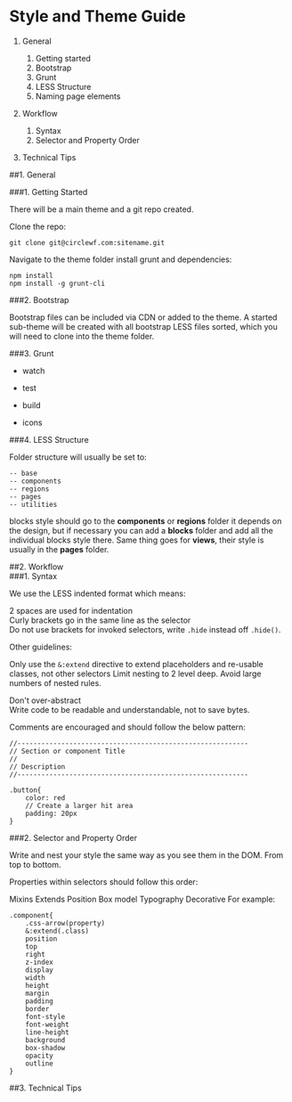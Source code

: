 #  Style and Theme Guide

1. General
    1. Getting started
    2. Bootstrap
    3. Grunt
    4. LESS Structure
    5. Naming page elements


2. Workflow
    1. Syntax
    2. Selector and Property Order


3. Technical Tips



##1. General
    


###1. Getting Started

There will be a main theme and a git repo created.  

Clone the repo:

    git clone git@circlewf.com:sitename.git

Navigate to the theme folder install grunt and dependencies:

    npm install
    npm install -g grunt-cli


###2. Bootstrap

Bootstrap files can be included via CDN or added to the theme.
A started sub-theme will be created with all bootstrap LESS files sorted, which you will need to clone into the theme folder.

###3. Grunt

- watch

- test

- build

- icons

###4. LESS Structure  

Folder structure will usually be set to:


    -- base  
    -- components  
    -- regions  
    -- pages  
    -- utilities  


blocks style should go to the **components** or **regions** folder it depends on the design, but if necessary you can add a **blocks** folder and add all the individual blocks style there.
Same thing goes for **views**, their style is usually in the **pages** folder.


##2. Workflow  
###1. Syntax

We use the LESS indented format which means:

2 spaces are used for indentation  
Curly brackets go in the same line as the selector  
Do not use brackets for invoked selectors, write `.hide` instead off `.hide()`.


Other guidelines:

Only use the `&:extend` directive to extend placeholders and re-usable classes, not other selectors
Limit nesting to 2 level deep.
Avoid large numbers of nested rules.  

Don't over-abstract  
Write code to be readable and understandable, not to save bytes.



Comments are encouraged and should follow the below pattern:

    //----------------------------------------------------------
    // Section or component Title
    //
    // Description
    //----------------------------------------------------------

    .button{
        color: red
        // Create a larger hit area
        padding: 20px
    }


###2. Selector and Property Order

Write and nest your style the same way as you see them in the DOM. From top to bottom.

Properties within selectors should follow this order:

Mixins
Extends
Position
Box model
Typography
Decorative
For example:

    .component{
        .css-arrow(property)
        &:extend(.class)
        position
        top
        right
        z-index
        display
        width
        height
        margin
        padding
        border
        font-style
        font-weight
        line-height
        background
        box-shadow
        opacity
        outline
    }

##3. Technical Tips
